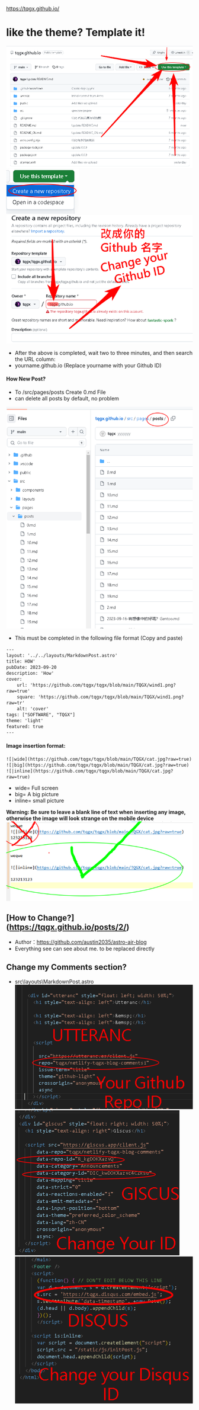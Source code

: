 https://tqgx.github.io/

# like the theme?  Template it!
![imgage](https://github.com/tqgx/tqgx/blob/main/TQGX/fork1.png?raw=true)
![imgage](https://github.com/tqgx/tqgx/blob/main/TQGX/fork2.png?raw=true)
![imgage](https://github.com/tqgx/tqgx/blob/main/TQGX/fork3.png?raw=true)

- After the above is completed, wait two to three minutes, and then search the URL column:
- yourname.github.io  (Replace yourname with your Github ID)
  
#### How New Post?
- To  /src/pages/posts Create 0.md File
-  can delete all posts by default, no problem


 ![imgage](https://github.com/tqgx/tqgx/blob/main/TQGX/fork4.png?raw=true)
 
-  This must be completed in the following file format (Copy and paste)
```
---
layout: '../../layouts/MarkdownPost.astro'
title: HOW'
pubDate: 2023-09-20
description: 'How'
cover:
    url: 'https://github.com/tqgx/tqgx/blob/main/TQGX/wind1.png?raw=true'
    square: 'https://github.com/tqgx/tqgx/blob/main/TQGX/wind1.png?raw=tr'
    alt: 'cover'
tags: ["SOFTWARE", "TQGX"] 
theme: 'light'
featured: true
---
```

####  Image insertion format:
```
![|wide](https://github.com/tqgx/tqgx/blob/main/TQGX/cat.jpg?raw=true)
![|big](https://github.com/tqgx/tqgx/blob/main/TQGX/cat.jpg?raw=true)
![|inline](https://github.com/tqgx/tqgx/blob/main/TQGX/cat.jpg?raw=true)
```
- wide= Full screen
- big= A big picture
- inline= small picture

__Warning: Be sure to leave a blank line of text when inserting any image, otherwise the image will look strange on the mobile device__ 
![image](https://github.com/tqgx/tqgx/blob/main/TQGX/qqwe.png?raw=true)


## [How to Change?] (https://tqgx.github.io/posts/2/)

- Author：https://github.com/austin2035/astro-air-blog
- Everything see can see about me. to  be replaced directly

## Change my Comments section?
-  src\layouts\MarkdownPost.astro
 ![imgage](https://github.com/tqgx/tqgx/blob/main/TQGX/fork5.png?raw=true)
 ![imgage](https://github.com/tqgx/tqgx/blob/main/TQGX/fork6.png?raw=true)
 ![imgage](https://github.com/tqgx/tqgx/blob/main/TQGX/fork7.png?raw=true)
